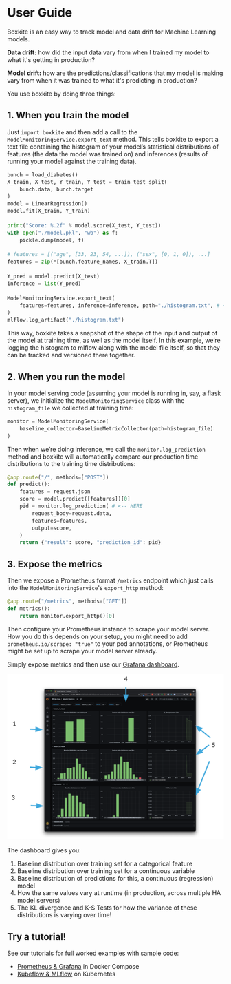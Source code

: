 # User Guide

Boxkite is an easy way to track model and data drift for Machine Learning models.

**Data drift:** how did the input data vary from when I trained my model to what it's getting in production?

**Model drift:** how are the predictions/classifications that my model is making vary from when it was trained to what it's predicting in production?


You use boxkite by doing three things:

## 1. When you train the model

Just `import boxkite` and then add a call to the `ModelMonitoringService.export_text` method. This tells boxkite to export a text file containing the histogram of your model’s statistical distributions of features (the data the model was trained on) and inferences (results of running your model against the training data).

```python
bunch = load_diabetes()
X_train, X_test, Y_train, Y_test = train_test_split(
    bunch.data, bunch.target
)
model = LinearRegression()
model.fit(X_train, Y_train)

print("Score: %.2f" % model.score(X_test, Y_test))
with open("./model.pkl", "wb") as f:
    pickle.dump(model, f)

# features = [("age", [33, 23, 54, ...]), ("sex", [0, 1, 0]), ...]
features = zip(*[bunch.feature_names, X_train.T])

Y_pred = model.predict(X_test)
inference = list(Y_pred)

ModelMonitoringService.export_text(
    features=features, inference=inference, path="./histogram.txt", # <-- HERE
)
mlflow.log_artifact("./histogram.txt")
```

This way, boxkite takes a snapshot of the shape of the input and output of the model at training time, as well as the model itself. In this example, we’re logging the histogram to mlflow along with the model file itself, so that they can be tracked and versioned there together.

## 2. When you run the model

In your model serving code (assuming your model is running in, say, a flask server), we initialize the `ModelMonitoringService` class with the `histogram_file` we collected at training time:

```python
monitor = ModelMonitoringService(
    baseline_collector=BaselineMetricCollector(path=histogram_file)
)
```

Then when we’re doing inference, we call the `monitor.log_prediction` method and boxkite will automatically compare our production time distributions to the training time distributions:


```python
@app.route("/", methods=["POST"])
def predict():
    features = request.json
    score = model.predict([features])[0]
    pid = monitor.log_prediction( # <-- HERE
        request_body=request.data,
        features=features,
        output=score,
    )
    return {"result": score, "prediction_id": pid}

```

## 3. Expose the metrics

Then we expose a Prometheus format `/metrics` endpoint which just calls into the `ModelMonitoringService`'s `export_http` method:

```python
@app.route("/metrics", methods=["GET"])
def metrics():
    return monitor.export_http()[0]

```

Then configure your Prometheus instance to scrape your model server. How you do this depends on your setup, you might need to add `prometheus.io/scrape: "true"` to your pod annotations, or Prometheus might be set up to scrape your model server already.

Simply expose metrics and then use our [Grafana dashboard](https://github.com/boxkite-ml/boxkite/blob/master/examples/grafana-prometheus/metrics/dashboards/model.json).

![boxkite dashboard](images/dashboard.png)

The dashboard gives you:

1. Baseline distribution over training set for a categorical feature
2. Baseline distribution over training set for a continuous variable
3. Baseline distribution of predictions for this, a continuous (regression) model
4. How the same values vary at runtime (in production, across multiple HA model servers)
5. The KL divergence and K-S Tests for how the variance of these distributions is varying over time!

## Try a tutorial!

See our tutorials for full worked examples with sample code:

- [Prometheus & Grafana](tutorials/grafana-prometheus.md) in Docker Compose
- [Kubeflow & MLflow](tutorials/kubeflow-mlflow.md) on Kubernetes
